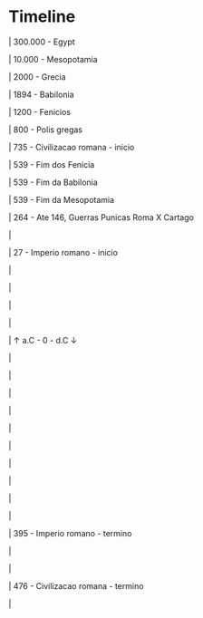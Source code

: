 # Timeline

| 300.000 - Egypt

| 10.000 - Mesopotamia

| 2000 - Grecia

| 1894 - Babilonia

| 1200 - Fenicios

| 800 - Polis gregas

| 735 - Civilizacao romana - inicio

| 539 - Fim dos Fenicia

| 539 - Fim da Babilonia

| 539 - Fim da Mesopotamia

| 264 - Ate 146, Guerras Punicas Roma X Cartago

| 

| 27 - Imperio romano - inicio

| 

| 

| 

| 

| ↑ a.C - 0 - d.C ↓

| 

| 

| 

| 

| 

| 

| 

| 

| 

| 

| 395 - Imperio romano - termino

| 

| 

| 476 - Civilizacao romana - termino

| 


